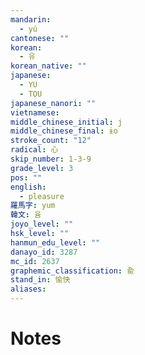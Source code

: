 ```yaml
---
mandarin:
  - yú
cantonese: ""
korean:
  - 유
korean_native: ""
japanese:
  - YU
  - TOU
japanese_nanori: ""
vietnamese:
middle_chinese_initial: j
middle_chinese_final: ɨo
stroke_count: "12"
radical: 心
skip_number: 1-3-9
grade_level: 3
pos: ""
english:
  - pleasure
羅馬字: yum
韓文: 윰
joyo_level: ""
hsk_level: ""
hanmun_edu_level: ""
danayo_id: 3287
mc_id: 2637
graphemic_classification: 兪
stand_in: 愉快
aliases:
---
```


# Notes
